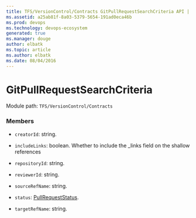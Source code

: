 ```yaml
---
title: TFS/VersionControl/Contracts GitPullRequestSearchCriteria API | Extensions for Azure DevOps Services
ms.assetid: a25ab81f-8a03-5379-5654-191ad0eca46b
ms.prod: devops
ms.technology: devops-ecosystem
generated: true
ms.manager: douge
author: elbatk
ms.topic: article
ms.author: elbatk
ms.date: 08/04/2016
---
```


# GitPullRequestSearchCriteria

Module path: `TFS/VersionControl/Contracts`


### Members

* `creatorId`: string. 

* `includeLinks`: boolean. Whether to include the _links field on the shallow references

* `repositoryId`: string. 

* `reviewerId`: string. 

* `sourceRefName`: string. 

* `status`: [PullRequestStatus](../../../TFS/VersionControl/Contracts/PullRequestStatus.md). 

* `targetRefName`: string. 

